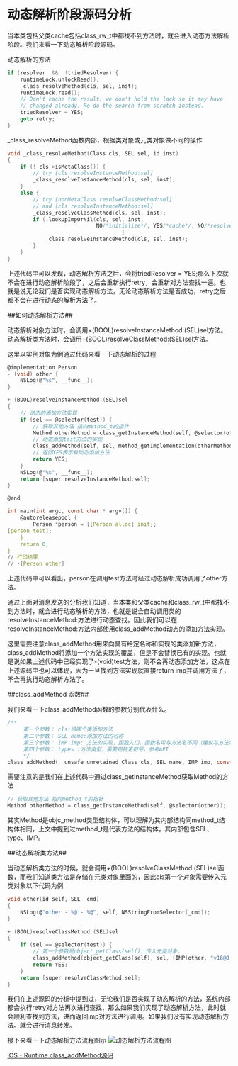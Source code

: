 # 动态解析阶段源码分析

当本类包括父类cache包括class_rw_t中都找不到方法时，就会进入动态方法解析阶段。我们来看一下动态解析阶段源码。

动态解析的方法
```c
if (resolver  &&  !triedResolver) {
    runtimeLock.unlockRead();
    _class_resolveMethod(cls, sel, inst);
    runtimeLock.read();
    // Don't cache the result; we don't hold the lock so it may have 
    // changed already. Re-do the search from scratch instead.
    triedResolver = YES;
    goto retry;
}
```
_class_resolveMethod函数内部，根据类对象或元类对象做不同的操作
```c
void _class_resolveMethod(Class cls, SEL sel, id inst)
{
    if (! cls->isMetaClass()) {
        // try [cls resolveInstanceMethod:sel]
        _class_resolveInstanceMethod(cls, sel, inst);
    } 
    else {
        // try [nonMetaClass resolveClassMethod:sel]
        // and [cls resolveInstanceMethod:sel]
        _class_resolveClassMethod(cls, sel, inst);
        if (!lookUpImpOrNil(cls, sel, inst, 
                            NO/*initialize*/, YES/*cache*/, NO/*resolver*/))
                                    {
            _class_resolveInstanceMethod(cls, sel, inst);
        }
    }
}
```
上述代码中可以发现，动态解析方法之后，会将triedResolver = YES;那么下次就不会在进行动态解析阶段了，之后会重新执行retry，会重新对方法查找一遍。也就是说无论我们是否实现动态解析方法，无论动态解析方法是否成功，retry之后都不会在进行动态的解析方法了。

##如何动态解析方法##

动态解析对象方法时，会调用+(BOOL)resolveInstanceMethod:(SEL)sel方法。
动态解析类方法时，会调用+(BOOL)resolveClassMethod:(SEL)sel方法。

这里以实例对象为例通过代码来看一下动态解析的过程

```c
@implementation Person
- (void) other {
    NSLog(@"%s", __func__);
}

+ (BOOL)resolveInstanceMethod:(SEL)sel
{
    // 动态的添加方法实现
    if (sel == @selector(test)) {
        // 获取其他方法 指向method_t的指针
        Method otherMethod = class_getInstanceMethod(self, @selector(other));
        // 动态添加test方法的实现
        class_addMethod(self, sel, method_getImplementation(otherMethod), method_getTypeEncoding(otherMethod));
        // 返回YES表示有动态添加方法
        return YES;
    }
    NSLog(@"%s", __func__);
    return [super resolveInstanceMethod:sel];
}

@end
```
```c
int main(int argc, const char * argv[]) {
    @autoreleasepool {
        Person *person = [[Person alloc] init];
[person test];
    }
    return 0;
}
// 打印结果
// -[Person other]
```
上述代码中可以看出，person在调用test方法时经过动态解析成功调用了other方法。

通过上面对消息发送的分析我们知道，当本类和父类cache和class_rw_t中都找不到方法时，就会进行动态解析的方法，也就是说会自动调用类的resolveInstanceMethod:方法进行动态查找。因此我们可以在resolveInstanceMethod:方法内部使用class_addMethod动态的添加方法实现。

这里需要注意class_addMethod用来向具有给定名称和实现的类添加新方法，class_addMethod将添加一个方法实现的覆盖，但是不会替换已有的实现。也就是说如果上述代码中已经实现了-(void)test方法，则不会再动态添加方法，这点在上述源码中也可以体现，因为一旦找到方法实现就直接return imp并调用方法了，不会再执行动态解析方法了。

##class_addMethod 函数##

我们来看一下class_addMethod函数的参数分别代表什么。
```c
/** 
     第一个参数： cls:给哪个类添加方法
     第二个参数： SEL name:添加方法的名称
     第三个参数： IMP imp: 方法的实现，函数入口，函数名可与方法名不同（建议与方法名相同）
     第四个参数： types :方法类型，需要用特定符号，参考API
     */
class_addMethod(__unsafe_unretained Class cls, SEL name, IMP imp, const char *types)
```
需要注意的是我们在上述代码中通过class_getInstanceMethod获取Method的方法
```c
// 获取其他方法 指向method_t的指针
Method otherMethod = class_getInstanceMethod(self, @selector(other));
```
其实Method是objc_method类型结构体，可以理解为其内部结构同method_t结构体相同，上文中提到过method_t是代表方法的结构体，其内部包含SEL、type、IMP。

##动态解析类方法##

当动态解析类方法的时候，就会调用+(BOOL)resolveClassMethod:(SEL)sel函数，而我们知道类方法是存储在元类对象里面的，因此cls第一个对象需要传入元类对象以下代码为例
```c
void other(id self, SEL _cmd)
{
    NSLog(@"other - %@ - %@", self, NSStringFromSelector(_cmd));
}

+ (BOOL)resolveClassMethod:(SEL)sel
{
    if (sel == @selector(test)) {
        // 第一个参数是object_getClass(self)，传入元类对象。
        class_addMethod(object_getClass(self), sel, (IMP)other, "v16@0:8");
        return YES;
    }
    return [super resolveClassMethod:sel];
}
```
我们在上述源码的分析中提到过，无论我们是否实现了动态解析的方法，系统内部都会执行retry对方法再次进行查找，那么如果我们实现了动态解析方法，此时就会顺利查找到方法，进而返回imp对方法进行调用。如果我们没有实现动态解析方法。就会进行消息转发。

接下来看一下动态解析方法流程图示
![动态解析方法流程图](https://upload-images.jianshu.io/upload_images/1434508-4a0b8a020a3307f7.png?imageMogr2/auto-orient/strip%7CimageView2/2/w/742)


[iOS - Runtime class_addMethod源码](https://juejin.cn/post/6961054680969379853)